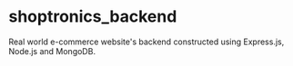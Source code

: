 # shoptronics_backend
Real world e-commerce website's backend constructed using Express.js, Node.js and MongoDB.

